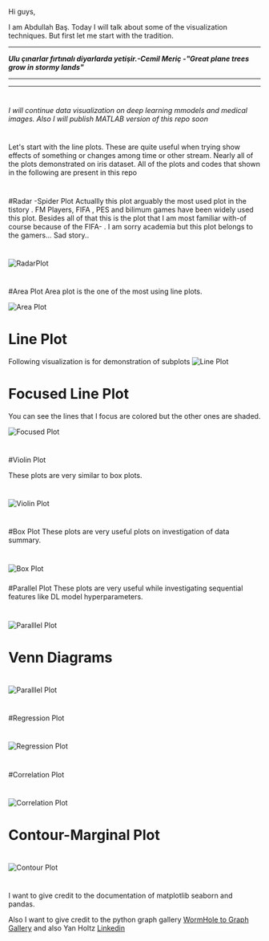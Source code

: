 ﻿﻿﻿Hi guys,I am Abdullah Baş.Today I will talk about some of the visualization techniques. But first let me start with the tradition.*****_Ulu çınarlar fırtınalı diyarlarda yetişir.-Cemil Meriç  -"Great plane trees grow in stormy lands"_********** #_I will continue data visualization on  deep learning mmodels and medical images. Also I will publish MATLAB version of this repo soon_ #Let's start with the line plots. These are quite useful when trying show  effects of something or changes among time or other stream. Nearly all of the plots demonstrated on iris dataset. All of the plots and codes that shown in the following are present in this repo##Radar -Spider PlotActuallly this plot arguably  the most used  plot in the tistory . FM Players, FIFA , PES and bilimum games have been widely used this plot. Besides all of that this is the plot that I am most familiar with-of course because of the FIFA- . I am sorry academia but this plot belongs to the gamers… Sad story..#![RadarPlot](https://github.com/abdullahbas/DataVisualization/blob/main/images/radarPlot.png?raw=true)##Area PlotArea plot is the one of the most using line plots.![Area Plot](https://github.com/abdullahbas/DataVisualization/blob/main/images/areaplot.png?raw=true)## Line PlotFollowing visualization is for demonstration  of subplots![Line Plot](https://github.com/abdullahbas/DataVisualization/blob/main/images/linesSubplots.png?raw=true)# Focused Line PlotYou can see the lines that I focus are colored but the other ones are shaded.![Focused Plot](https://github.com/abdullahbas/DataVisualization/blob/main/images/focusedline.png?raw=true)####Violin PlotThese plots are very similar to box plots.#![Violin Plot](https://github.com/abdullahbas/DataVisualization/blob/main/images/violinPlot.png?raw=true)##Box PlotThese plots are very useful plots on investigation of data summary.#![Box Plot](https://github.com/abdullahbas/DataVisualization/blob/main/images/boxplot.png?raw=true)####Parallel PlotThese plots are very useful while investigating sequential features like  DL model hyperparameters.#![Paralllel Plot](https://github.com/abdullahbas/DataVisualization/blob/main/images/paralelLine.png?raw=true)### Venn Diagrams#![Paralllel Plot](https://github.com/abdullahbas/DataVisualization/blob/main/images/vennDiagrams.png?raw=true)##Regression Plot#![Regression Plot](https://github.com/abdullahbas/DataVisualization/blob/main/images/correlation.png?raw=true)##Correlation Plot#![Correlation Plot](https://github.com/abdullahbas/DataVisualization/blob/main/images/correlationplot2.png?raw=true)## Contour-Marginal Plot#![Contour Plot](https://github.com/abdullahbas/DataVisualization/blob/main/images/marginalContour.png?raw=true)#I want to give credit to the documentation of matplotlib seaborn and pandas.Also I want to give credit to the python graph gallery [WormHole to Graph Gallery](https://python-graph-gallery.com/) and also Yan Holtz [Linkedin](https://www.linkedin.com/in/yan-holtz-2477534a/?ppe=1)